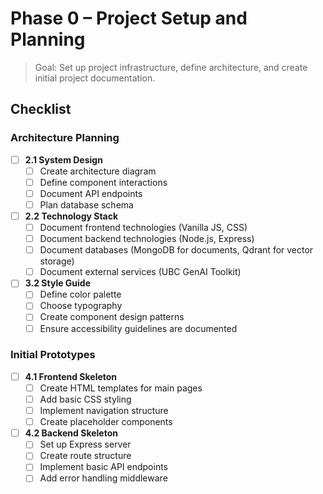 # Phase 0 – Project Setup and Planning

> Goal: Set up project infrastructure, define architecture, and create initial project documentation.

## Checklist

### Architecture Planning
- [ ] **2.1 System Design**
    - [ ] Create architecture diagram
    - [ ] Define component interactions
    - [ ] Document API endpoints
    - [ ] Plan database schema

- [ ] **2.2 Technology Stack**
    - [ ] Document frontend technologies (Vanilla JS, CSS)
    - [ ] Document backend technologies (Node.js, Express)
    - [ ] Document databases (MongoDB for documents, Qdrant for vector storage)
    - [ ] Document external services (UBC GenAI Toolkit)

- [ ] **3.2 Style Guide**
    - [ ] Define color palette
    - [ ] Choose typography
    - [ ] Create component design patterns
    - [ ] Ensure accessibility guidelines are documented

### Initial Prototypes
- [ ] **4.1 Frontend Skeleton**
    - [ ] Create HTML templates for main pages
    - [ ] Add basic CSS styling
    - [ ] Implement navigation structure
    - [ ] Create placeholder components

- [ ] **4.2 Backend Skeleton**
    - [ ] Set up Express server
    - [ ] Create route structure
    - [ ] Implement basic API endpoints
    - [ ] Add error handling middleware 